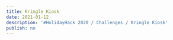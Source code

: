 ```yaml
---
title: Kringle Kiosk
date: 2021-01-12
description: '#HolidayHack 2020 / Challenges / Kringle Kiosk'
publish: no
---
```


